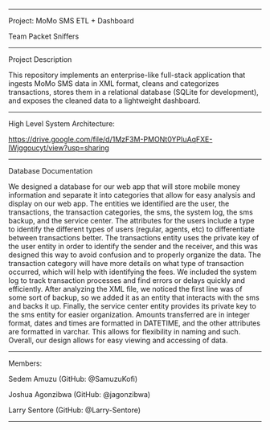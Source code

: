 -----------------------------------------

Project: MoMo SMS ETL + Dashboard

Team Packet Sniffers

-----------------------------------------

Project Description

This repository implements an enterprise-like full-stack application that ingests MoMo SMS data in XML format, cleans and categorizes transactions, stores them in a relational database (SQLite for development), and exposes the cleaned data to a lightweight dashboard.

----------------------------------------

High Level System Architecture:

https://drive.google.com/file/d/1MzF3M-PMONt0YPIuAqFXE-lWjggoucyt/view?usp=sharing

----------------------------------------

Database Documentation

We designed a database for our web app that will store mobile money information and separate it into categories that allow for easy analysis and display on our web app. The entities we identified are the user, the transactions, the transaction categories, the sms, the system log, the sms backup, and the service center. The attributes for the users include a type to identify the different types of users (regular, agents, etc) to differentiate between transactions better. The transactions entity uses the private key of the user entity in order to identify the sender and the receiver, and this was designed this way to avoid confusion and to properly organize the data. The transaction category will have more details on what type of transaction occurred, which will help with identifying the fees. We included the system log to track transaction processes and find errors or delays quickly and efficiently. After analyzing the XML file, we noticed the first line was of some sort of backup, so we added it as an entity that interacts with the sms and backs it up. Finally, the service center entity provides its private key to the sms entity for easier organization. 
Amounts transferred are in integer format, dates and times are formatted in DATETIME, and the other attributes are formatted in varchar. This allows for flexibility in naming and such. Overall, our design allows for easy viewing and accessing of data. 

----------------------------------------

Members:

Sedem Amuzu (GitHub: @SamuzuKofi)

Joshua Agonzibwa (GitHub: @jagonzibwa)

Larry Sentore (GitHub: @Larry-Sentore)

----------------------------------------
